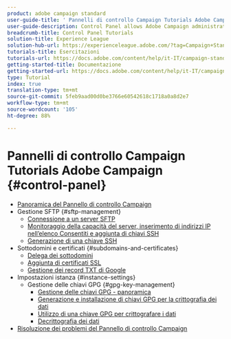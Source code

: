 ```yaml
---
product: adobe campaign standard
user-guide-title: ' Pannelli di controllo Campaign Tutorials Adobe Campaign'
user-guide-description: Control Panel allows Adobe Campaign administrators to monitor key assets and perform administrative tasks, such as managing the SFTP storage by instance or allow list IP addresses.
breadcrumb-title: Control Panel Tutorials
solution-title: Experience League
solution-hub-url: https://experienceleague.adobe.com/?tag=Campaign+Standard#recommended/solutions/campaign
tutorials-title: Esercitazioni
tutorials-url: https://docs.adobe.com/content/help/it-IT/campaign-standard-learn/tutorials/overview.html
getting-started-title: Documentazione
getting-started-url: https://docs.adobe.com/content/help/it-IT/campaign-standard/using/campaign-standard-home.html
type: Tutorial
index: true
translation-type: tm+mt
source-git-commit: 5feb9aad00d0be3766e60542618c1718a0a8d2e7
workflow-type: tm+mt
source-wordcount: '105'
ht-degree: 88%

---
```



#  Pannelli di controllo Campaign Tutorials Adobe Campaign {#control-panel}

+ [Panoramica del Pannello di controllo Campaign](/help/control-panel-tutorials/control-panel-overview.md)
+ Gestione SFTP {#sftp-management}
   + [Connessione a un server SFTP](/help/control-panel-tutorials/sftp-management/connect-to-sftp-server.md)
   + [Monitoraggio della capacità del server, inserimento di indirizzi IP nell’elenco Consentiti e aggiunta di chiavi SSH](/help/control-panel-tutorials/sftp-management/monitoring-server-capacity-allow-listing-adding-ssh-key.md)
   + [Generazione di una chiave SSH](/help/control-panel-tutorials/sftp-management/generate-ssh-key.md)
+ Sottodomini e certificati {#subdomains-and-certificates}
   + [Delega dei sottodomini](/help/control-panel-tutorials/subdomains-and-certificates/subdomain-delegation.md)
   + [Aggiunta di certificati SSL](/help/control-panel-tutorials/subdomains-and-certificates/adding-ssl-certificates.md)
   + [Gestione dei record TXT di Google](/help/control-panel-tutorials/subdomains-and-certificates/google-txt-record-management.md)
+ Impostazioni istanza {#instance-settings}
   + Gestione delle chiavi GPG {#gpg-key-management}
      + [Gestione delle chiavi GPG - panoramica](/help/control-panel-tutorials/instance-settings/gpg-key-management/gpg-key-management-overview.md)
      + [Generazione e installazione di chiavi GPG per la crittografia dei dati](/help/control-panel-tutorials/instance-settings/gpg-key-management/generating-and-installing-gpg-keys-for-data-encryption.md)
      + [Utilizzo di una chiave GPG per crittografare i dati](/help/control-panel-tutorials/instance-settings/gpg-key-management/using-a-gpg-key-to-encrypt-data.md)
      + [Decrittografia dei dati](/help/control-panel-tutorials/instance-settings/gpg-key-management/decrypting-data.md)
+ [Risoluzione dei problemi del Pannello di controllo Campaign](/help/control-panel-tutorials/trouble-shooting.md)